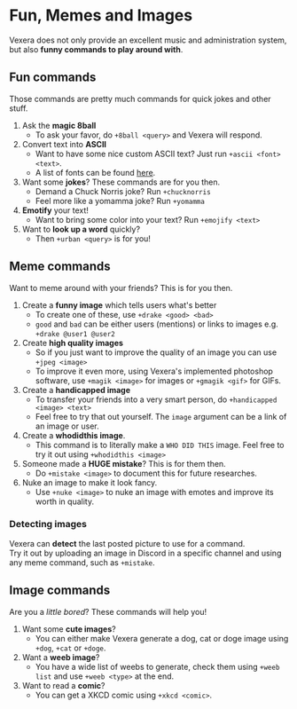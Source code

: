 # Fun, Memes and Images
Vexera does not only provide an excellent music and administration system, but also **funny commands to play around with**.

## Fun commands
Those commands are pretty much commands for quick jokes and other stuff.

1. Ask the **magic 8ball**
    * To ask your favor, do `+8ball <query>` and Vexera will respond.
2. Convert text into **ASCII**
    * Want to have some nice custom ASCII text? Just run `+ascii <font> <text>`.
    * A list of fonts can be found [here](https://github.com/patorjk/figlet.js/tree/master/fonts).
3. Want some **jokes**? These commands are for you then.
    * Demand a Chuck Norris joke? Run `+chucknorris`
    * Feel more like a yomamma joke? Run `+yomamma`
4. **Emotify** your text!
    * Want to bring some color into your text? Run `+emojify <text>`
5. Want to **look up a word** quickly?
    * Then `+urban <query>` is for you!

## Meme commands
Want to meme around with your friends? This is for you then.

1. Create a **funny image** which tells users what's better
    * To create one of these, use `+drake <good> <bad>`
    * `good` and `bad` can be either users (mentions) or links to images e.g. `+drake @user1 @user2`
2. Create **high quality images**
    * So if you just want to improve the quality of an image you can use `+jpeg <image>`
    * To improve it even more, using Vexera's implemented photoshop software, use `+magik <image>` for images or `+gmagik <gif>` for GIFs.
3. Create a **handicapped image**
    * To transfer your friends into a very smart person, do `+handicapped <image> <text>`
    * Feel free to try that out yourself. The `image` argument can be a link of an image or user.
4. Create a **whodidthis image**.
    * This command is to literally make a `WHO DID THIS` image. Feel free to try it out using `+whodidthis <image>`
5. Someone made a **HUGE mistake**? This is for them then.
    * Do `+mistake <image>` to document this for future researches.
6. Nuke an image to make it look fancy.
    * Use `+nuke <image>` to nuke an image with emotes and improve its worth in quality.

### Detecting images
Vexera can **detect** the last posted picture to use for a command.<br/>
Try it out by uploading an image in Discord in a specific channel and using any meme command, such as `+mistake`.

## Image commands
Are you a *little bored*? These commands will help you!

1. Want some **cute images**?
    * You can either make Vexera generate a dog, cat or doge image using `+dog`, `+cat` or `+doge`.
2. Want a **weeb image**?
    * You have a wide list of weebs to generate, check them using `+weeb list` and use `+weeb <type>` at the end.
3. Want to read a **comic**?
    * You can get a XKCD comic using `+xkcd <comic>`.